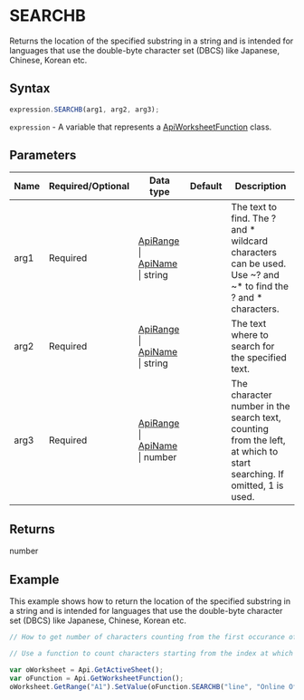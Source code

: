 # SEARCHB

Returns the location of the specified substring in a string and is intended for languages that use the double-byte character set (DBCS) like Japanese, Chinese, Korean etc.

## Syntax

```javascript
expression.SEARCHB(arg1, arg2, arg3);
```

`expression` - A variable that represents a [ApiWorksheetFunction](../ApiWorksheetFunction.md) class.

## Parameters

| **Name** | **Required/Optional** | **Data type** | **Default** | **Description** |
| ------------- | ------------- | ------------- | ------------- | ------------- |
| arg1 | Required | [ApiRange](../../ApiRange/ApiRange.md) \| [ApiName](../../ApiName/ApiName.md) \| string |  | The text to find. The ? and * wildcard characters can be used. Use ~? and ~* to find the ? and * characters. |
| arg2 | Required | [ApiRange](../../ApiRange/ApiRange.md) \| [ApiName](../../ApiName/ApiName.md) \| string |  | The text where to search for the specified text. |
| arg3 | Required | [ApiRange](../../ApiRange/ApiRange.md) \| [ApiName](../../ApiName/ApiName.md) \| number |  | The character number in the search text, counting from the left, at which to start searching. If omitted, 1 is used. |

## Returns

number

## Example

This example shows how to return the location of the specified substring in a string and is intended for languages that use the double-byte character set (DBCS) like Japanese, Chinese, Korean etc.

```javascript editor-xlsx
// How to get number of characters counting from the first occurance of search text for double-byte character set languages.

// Use a function to count characters starting from the index at which the search text appears.

var oWorksheet = Api.GetActiveSheet();
var oFunction = Api.GetWorksheetFunction();
oWorksheet.GetRange("A1").SetValue(oFunction.SEARCHB("line", "Online Office"));
```
